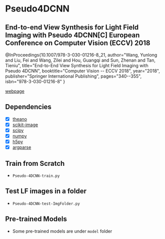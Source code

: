 # Pseudo4DCNN
## End-to-end View Synthesis for Light Field Imaging with Pseudo 4DCNN[C] European Conference on Computer Vision (ECCV) 2018

@InProceedings{10.1007/978-3-030-01216-8_21,
author="Wang, Yunlong
and Liu, Fei
and Wang, Zilei
and Hou, Guangqi
and Sun, Zhenan
and Tan, Tieniu",
title="End-to-End View Synthesis for Light Field Imaging with Pseudo 4DCNN",
booktitle="Computer Vision -- ECCV 2018",
year="2018",
publisher="Springer International Publishing",
pages="340--355",
isbn="978-3-030-01216-8"
}

[webpage](https://link.springer.com/chapter/10.1007/978-3-030-01216-8_21#citeas)

## Dependencies
- [x] [theano](http://www.deeplearning.net/software/theano/)
- [x] [scikit-image](http://scikit-image.org/)
- [x] [scipy](https://www.scipy.org/)
- [x] [numpy](http://www.numpy.org/)
- [x] [h5py](http://www.h5py.org/)
- [x] [argparse](https://docs.python.org/3/library/argparse.html)

## Train from Scratch
* `Pseudo-4DCNN-train.py`

## Test LF images in a folder
* `Pseudo-4DCNN-test-ImgFolder.py`

## Pre-trained Models
* Some pre-trained models are under `model` folder
